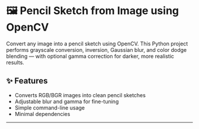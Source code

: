 # 🖼️ Pencil Sketch from Image using OpenCV

Convert any image into a pencil sketch using OpenCV. This Python project performs grayscale conversion, inversion, Gaussian blur, and color dodge blending — with optional gamma correction for darker, more realistic results.

## ✨ Features

- Converts RGB/BGR images into clean pencil sketches
- Adjustable blur and gamma for fine-tuning
- Simple command-line usage
- Minimal dependencies

---

